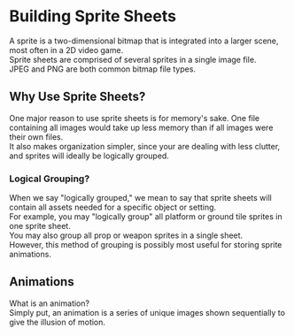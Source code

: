 # Building Sprite Sheets
A sprite is a two-dimensional bitmap that is integrated into a larger scene, most often in a 2D video game.  
Sprite sheets are comprised of several sprites in a single image file.  
JPEG and PNG are both common bitmap file types.

## Why Use Sprite Sheets?
One major reason to use sprite sheets is for memory's sake.
One file containing all images would take up less memory than if all images were their own files.  
It also makes organization simpler, since your are dealing with less clutter, and sprites will ideally be logically grouped.

### Logical Grouping?
When we say "logically grouped," we mean to say that sprite sheets will contain all assets needed for a specific object or setting.  
For example, you may "logically group" all platform or ground tile sprites in one sprite sheet.  
You may also group all  prop or weapon sprites in a single sheet.  
However, this method of grouping is possibly most useful for storing sprite animations.

## Animations
What is an animation?  
Simply put, an animation is a series of unique images shown sequentially to give the illusion of motion. 
